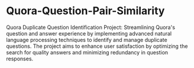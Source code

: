 # Quora-Question-Pair-Similarity

Quora Duplicate Question Identification Project: Streamlining Quora's question and answer experience by implementing advanced natural language processing techniques to identify and manage duplicate questions. The project aims to enhance user satisfaction by optimizing the search for quality answers and minimizing redundancy in question responses.
